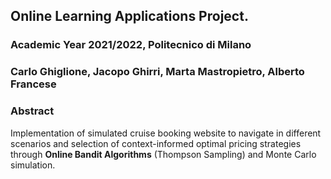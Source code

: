 ## Online Learning Applications Project.

### Academic Year 2021/2022, Politecnico di Milano

### Carlo Ghiglione, Jacopo Ghirri, Marta Mastropietro, Alberto Francese

### Abstract
Implementation of simulated cruise booking website to navigate in different scenarios and selection of context-informed optimal 
pricing strategies through **Online Bandit Algorithms** (Thompson Sampling) and Monte Carlo simulation. 

